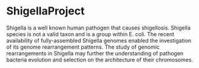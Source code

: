 # ShigellaProject
Shigella is a well known human pathogen that causes shigellosis. Shigella species is not a valid taxon and is a group within E. coli. The recent availability of fully-assembled Shigella genomes enabled the investigation of its genome rearrangement patterns. The study of genomic rearrangements in Shigella may further the understanding of pathogen bacteria evolution and selection on the architecture of their chromosomes.
